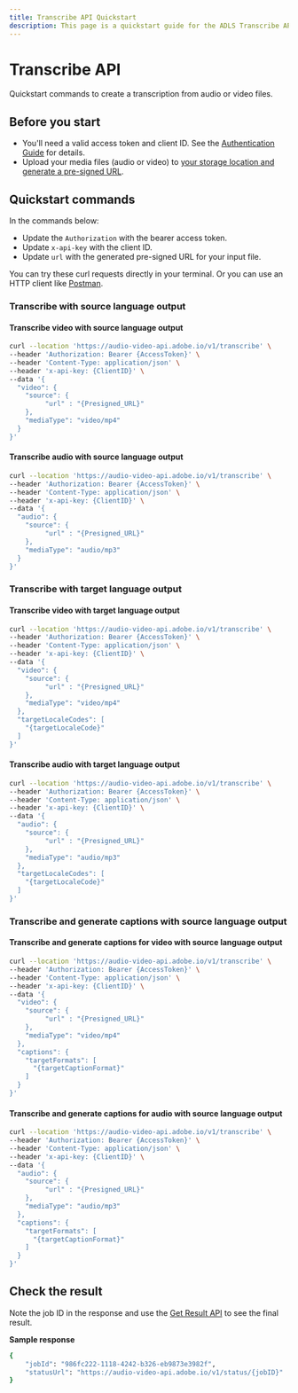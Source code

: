 ```yaml
---
title: Transcribe API Quickstart
description: This page is a quickstart guide for the ADLS Transcribe API.
---
```

# Transcribe API

Quickstart commands to create a transcription from audio or video files.

## Before you start

- You'll need a valid access token and client ID. See the [Authentication Guide](../getting_started/index.md) for details.
- Upload your media files (audio or video) to [your storage location and generate a pre-signed URL](../getting_started/storage_solutions/index.md).

## Quickstart commands

In the commands below:

- Update the `Authorization` with the bearer access token.
- Update `x-api-key` with the client ID.
- Update `url` with the generated pre-signed URL for your input file.

You can try these curl requests directly in your terminal. Or you can use an HTTP client like [Postman](https://www.postman.com/).

### Transcribe with source language output

#### Transcribe video with source language output

```bash
curl --location 'https://audio-video-api.adobe.io/v1/transcribe' \
--header 'Authorization: Bearer {AccessToken}' \
--header 'Content-Type: application/json' \
--header 'x-api-key: {ClientID}' \
--data '{
  "video": {
    "source": {
         "url" : "{Presigned_URL}"
    },
    "mediaType": "video/mp4"
  }
}'
```

#### Transcribe audio with source language output

```bash
curl --location 'https://audio-video-api.adobe.io/v1/transcribe' \
--header 'Authorization: Bearer {AccessToken}' \
--header 'Content-Type: application/json' \
--header 'x-api-key: {ClientID}' \
--data '{
  "audio": {
    "source": {
         "url" : "{Presigned_URL}"
    },
    "mediaType": "audio/mp3"
  }
}'
```

### Transcribe with target language output

#### Transcribe video with target language output

```bash
curl --location 'https://audio-video-api.adobe.io/v1/transcribe' \
--header 'Authorization: Bearer {AccessToken}' \
--header 'Content-Type: application/json' \
--header 'x-api-key: {ClientID}' \
--data '{
  "video": {
    "source": {
         "url" : "{Presigned_URL}"
    },
    "mediaType": "video/mp4"
  },
  "targetLocaleCodes": [
    "{targetLocaleCode}"
  ]
}'
```

#### Transcribe audio with target language output

```bash
curl --location 'https://audio-video-api.adobe.io/v1/transcribe' \
--header 'Authorization: Bearer {AccessToken}' \
--header 'Content-Type: application/json' \
--header 'x-api-key: {ClientID}' \
--data '{
  "audio": {
    "source": {
         "url" : "{Presigned_URL}"
    },
    "mediaType": "audio/mp3"
  },
  "targetLocaleCodes": [
    "{targetLocaleCode}"
  ]
}'
```

### Transcribe and generate captions with source language output

#### Transcribe and generate captions for video with source language output

```bash
curl --location 'https://audio-video-api.adobe.io/v1/transcribe' \
--header 'Authorization: Bearer {AccessToken}' \
--header 'Content-Type: application/json' \
--header 'x-api-key: {ClientID}' \
--data '{
  "video": {
    "source": {
         "url" : "{Presigned_URL}"
    },
    "mediaType": "video/mp4"
  },
  "captions": {
    "targetFormats": [
      "{targetCaptionFormat}"
    ]
  }
}'
```

#### Transcribe and generate captions for audio with source language output

```bash
curl --location 'https://audio-video-api.adobe.io/v1/transcribe' \
--header 'Authorization: Bearer {AccessToken}' \
--header 'Content-Type: application/json' \
--header 'x-api-key: {ClientID}' \
--data '{
  "audio": {
    "source": {
         "url" : "{Presigned_URL}"
    },
    "mediaType": "audio/mp3"
  },
  "captions": {
    "targetFormats": [
      "{targetCaptionFormat}"
    ]
  }
}'
```

## Check the result

Note the job ID in the response and use the [Get Result API](get_result_quickstart.md) to see the final result.

**Sample response**

```bash
{
    "jobId": "986fc222-1118-4242-b326-eb9873e3982f",
    "statusUrl": "https://audio-video-api.adobe.io/v1/status/{jobID}"
}
```
